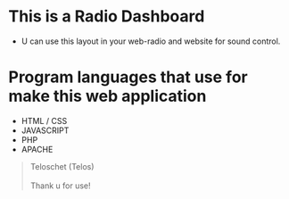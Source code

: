 # This is a Radio Dashboard
- U can use this layout in your web-radio and website for sound control.

# Program languages that use for make this web application
- HTML / CSS
- JAVASCRIPT
- PHP 
- APACHE

> Teloschet (Telos) <br><br>
> Thank u for use!
